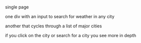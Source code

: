 single page

one div with an input to search for weather in any city

another that cycles through a list of major cities

if you click on the city or search for a city you see more in depth